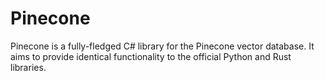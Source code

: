 # Pinecone
Pinecone is a fully-fledged C# library for the Pinecone vector database. It aims to provide identical functionality to the official Python and Rust libraries.
